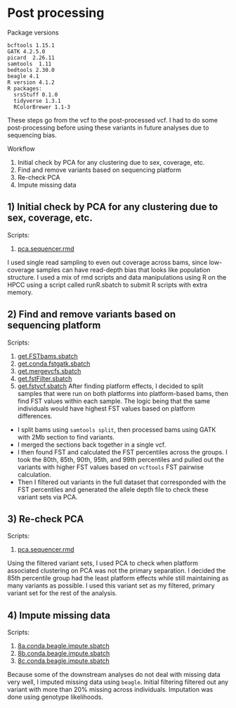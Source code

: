 # Post processing
Package versions
```
bcftools 1.15.1
GATK 4.2.5.0
picard  2.26.11
samtools  1.11
bedtools 2.30.0
beagle 4.1
R version 4.1.2
R packages:
  srsStuff 0.1.0
  tidyverse 1.3.1
  RColorBrewer 1.1-3
```

These steps go from the vcf to the post-processed vcf. I had to do some post-processing before using these variants in future analyses due to sequencing bias.

Workflow
1. Initial check by PCA for any clustering due to sex, coverage, etc. 
2. Find and remove variants based on sequencing platform
3. Re-check PCA
4. Impute missing data

## 1) Initial check by PCA for any clustering due to sex, coverage, etc.

Scripts: 
  1) [pca.sequencer.rmd](https://github.com/mcaitlinv/cawa-breeding/blob/main/03_postprocessing/scripts/pca.sequencer.html)
  
I used single read sampling to even out coverage across bams, since low-coverage samples can have read-depth bias that looks like population structure. I used a mix of rmd scripts and data manipulations using R on the HPCC using a script called runR.sbatch to submit R scripts with extra memory. 

## 2) Find and remove variants based on sequencing platform

Scripts: 
  1) [get.FSTbams.sbatch](https://github.com/mcaitlinv/cawa-breeding/blob/main/03_postprocessing/scripts/get.FSTbams.sbatch)
  2) [get.conda.fstgatk.sbatch](https://github.com/mcaitlinv/cawa-breeding/blob/main/03_postprocessing/scripts/get.conda.fstgatk.sbatch)
  3) [get.mergevcfs.sbatch](https://github.com/mcaitlinv/cawa-breeding/blob/main/03_postprocessing/scripts/get.fstvcf.sbatch)
  4) [get.fstFilter.sbatch](https://github.com/mcaitlinv/cawa-breeding/blob/main/03_postprocessing/scripts/get.fstFilter.sbatch)
  5) [get.fstvcf.sbatch](https://github.com/mcaitlinv/cawa-breeding/blob/main/03_postprocessing/scripts/get.fstvcf.sbatch)
After finding platform effects, I decided to split samples that were run on both platforms into platform-based bams, then find FST values within each sample. The logic being that the same individuals would have highest FST values based on platform differences. 

  - I split bams using `samtools split`, then processed bams using GATK with 2Mb section to find variants. 
  - I merged the sections back together in a single vcf.
  - I then found FST and calculated the FST percentiles across the groups. I took the 80th, 85th, 90th, 95th, and 99th percentiles and pulled out the variants with higher FST values based on `vcftools` FST pairwise calculation. 
  - Then I filtered out variants in the full dataset that corresponded with the FST percentiles and generated the allele depth file to check these variant sets via PCA.

## 3) Re-check PCA

Scripts: 
  1) [pca.sequencer.rmd](https://github.com/mcaitlinv/cawa-breeding/blob/main/03_postprocessing/scripts/pca.sequencer.html)
  
Using the filtered variant sets, I used PCA to check when platform associated clustering on PCA was not the primary separation. I decided the 85th percentile group had the least platform effects while still maintaining as many variants as possible. I used this variant set as my filtered, primary variant set for the rest of the analysis. 

## 4) Impute missing data

Scripts: 
  1) [8a.conda.beagle.impute.sbatch](https://github.com/mcaitlinv/cawa-breeding/blob/main/03_postprocessing/scripts/8a.conda.beagle.impute.sbatch)
  2) [8b.conda.beagle.impute.sbatch](https://github.com/mcaitlinv/cawa-breeding/blob/main/03_postprocessing/scripts/8b.conda.beagle.impute.sbatch)
  3) [8c.conda.beagle.impute.sbatch](https://github.com/mcaitlinv/cawa-breeding/blob/main/03_postprocessing/scripts/8c.conda.beagle.impute.sbatch)

Because some of the downstream analyses do not deal with missing data very well, I imputed missing data using `beagle`. Initial filtering filtered out any variant with more than 20% missing across individuals. Imputation was done using genotype likelihoods. 
